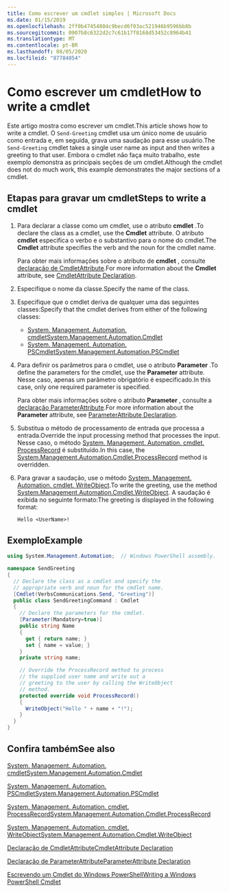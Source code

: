 ```yaml
---
title: Como escrever um cmdlet simples | Microsoft Docs
ms.date: 01/15/2019
ms.openlocfilehash: 2ff0b47454804c9becd6f03ac521946b9596bb8b
ms.sourcegitcommit: 0907b8c6322d2c7c61b17f8168d53452c8964b41
ms.translationtype: MT
ms.contentlocale: pt-BR
ms.lasthandoff: 08/05/2020
ms.locfileid: "87784054"
---
```

# <a name="how-to-write-a-cmdlet"></a><span data-ttu-id="b27fc-102">Como escrever um cmdlet</span><span class="sxs-lookup"><span data-stu-id="b27fc-102">How to write a cmdlet</span></span>

<span data-ttu-id="b27fc-103">Este artigo mostra como escrever um cmdlet.</span><span class="sxs-lookup"><span data-stu-id="b27fc-103">This article shows how to write a cmdlet.</span></span> <span data-ttu-id="b27fc-104">O `Send-Greeting` cmdlet usa um único nome de usuário como entrada e, em seguida, grava uma saudação para esse usuário.</span><span class="sxs-lookup"><span data-stu-id="b27fc-104">The `Send-Greeting` cmdlet takes a single user name as input and then writes a greeting to that user.</span></span> <span data-ttu-id="b27fc-105">Embora o cmdlet não faça muito trabalho, este exemplo demonstra as principais seções de um cmdlet.</span><span class="sxs-lookup"><span data-stu-id="b27fc-105">Although the cmdlet does not do much work, this example demonstrates the major sections of a cmdlet.</span></span>

## <a name="steps-to-write-a-cmdlet"></a><span data-ttu-id="b27fc-106">Etapas para gravar um cmdlet</span><span class="sxs-lookup"><span data-stu-id="b27fc-106">Steps to write a cmdlet</span></span>

1. <span data-ttu-id="b27fc-107">Para declarar a classe como um cmdlet, use o atributo **cmdlet** .</span><span class="sxs-lookup"><span data-stu-id="b27fc-107">To declare the class as a cmdlet, use the **Cmdlet** attribute.</span></span> <span data-ttu-id="b27fc-108">O atributo **cmdlet** especifica o verbo e o substantivo para o nome do cmdlet.</span><span class="sxs-lookup"><span data-stu-id="b27fc-108">The **Cmdlet** attribute specifies the verb and the noun for the cmdlet name.</span></span>

   <span data-ttu-id="b27fc-109">Para obter mais informações sobre o atributo de **cmdlet** , consulte [declaração de CmdletAttribute](cmdlet-attribute-declaration.md).</span><span class="sxs-lookup"><span data-stu-id="b27fc-109">For more information about the **Cmdlet** attribute, see [CmdletAttribute Declaration](cmdlet-attribute-declaration.md).</span></span>

2. <span data-ttu-id="b27fc-110">Especifique o nome da classe.</span><span class="sxs-lookup"><span data-stu-id="b27fc-110">Specify the name of the class.</span></span>

3. <span data-ttu-id="b27fc-111">Especifique que o cmdlet deriva de qualquer uma das seguintes classes:</span><span class="sxs-lookup"><span data-stu-id="b27fc-111">Specify that the cmdlet derives from either of the following classes:</span></span>

   * [<span data-ttu-id="b27fc-112">System. Management. Automation. cmdlet</span><span class="sxs-lookup"><span data-stu-id="b27fc-112">System.Management.Automation.Cmdlet</span></span>](/dotnet/api/System.Management.Automation.Cmdlet)
   * [<span data-ttu-id="b27fc-113">System. Management. Automation. PSCmdlet</span><span class="sxs-lookup"><span data-stu-id="b27fc-113">System.Management.Automation.PSCmdlet</span></span>](/dotnet/api/System.Management.Automation.PSCmdlet)

4. <span data-ttu-id="b27fc-114">Para definir os parâmetros para o cmdlet, use o atributo **Parameter** .</span><span class="sxs-lookup"><span data-stu-id="b27fc-114">To define the parameters for the cmdlet, use the **Parameter** attribute.</span></span> <span data-ttu-id="b27fc-115">Nesse caso, apenas um parâmetro obrigatório é especificado.</span><span class="sxs-lookup"><span data-stu-id="b27fc-115">In this case, only one required parameter is specified.</span></span>

   <span data-ttu-id="b27fc-116">Para obter mais informações sobre o atributo **Parameter** , consulte a [declaração ParameterAttribute](parameter-attribute-declaration.md).</span><span class="sxs-lookup"><span data-stu-id="b27fc-116">For more information about the **Parameter** attribute, see [ParameterAttribute Declaration](parameter-attribute-declaration.md).</span></span>

5. <span data-ttu-id="b27fc-117">Substitua o método de processamento de entrada que processa a entrada.</span><span class="sxs-lookup"><span data-stu-id="b27fc-117">Override the input processing method that processes the input.</span></span> <span data-ttu-id="b27fc-118">Nesse caso, o método [System. Management. Automation. cmdlet. ProcessRecord](/dotnet/api/System.Management.Automation.Cmdlet.ProcessRecord) é substituído.</span><span class="sxs-lookup"><span data-stu-id="b27fc-118">In this case, the [System.Management.Automation.Cmdlet.ProcessRecord](/dotnet/api/System.Management.Automation.Cmdlet.ProcessRecord) method is overridden.</span></span>

6. <span data-ttu-id="b27fc-119">Para gravar a saudação, use o método [System. Management. Automation. cmdlet. WriteObject](/dotnet/api/System.Management.Automation.Cmdlet.WriteObject).</span><span class="sxs-lookup"><span data-stu-id="b27fc-119">To write the greeting, use the method [System.Management.Automation.Cmdlet.WriteObject](/dotnet/api/System.Management.Automation.Cmdlet.WriteObject).</span></span>
   <span data-ttu-id="b27fc-120">A saudação é exibida no seguinte formato:</span><span class="sxs-lookup"><span data-stu-id="b27fc-120">The greeting is displayed in the following format:</span></span>

   ```Output
   Hello <UserName>!
   ```

## <a name="example"></a><span data-ttu-id="b27fc-121">Exemplo</span><span class="sxs-lookup"><span data-stu-id="b27fc-121">Example</span></span>

```csharp
using System.Management.Automation;  // Windows PowerShell assembly.

namespace SendGreeting
{
  // Declare the class as a cmdlet and specify the
  // appropriate verb and noun for the cmdlet name.
  [Cmdlet(VerbsCommunications.Send, "Greeting")]
  public class SendGreetingCommand : Cmdlet
  {
    // Declare the parameters for the cmdlet.
    [Parameter(Mandatory=true)]
    public string Name
    {
      get { return name; }
      set { name = value; }
    }
    private string name;

    // Override the ProcessRecord method to process
    // the supplied user name and write out a
    // greeting to the user by calling the WriteObject
    // method.
    protected override void ProcessRecord()
    {
      WriteObject("Hello " + name + "!");
    }
  }
}
```

## <a name="see-also"></a><span data-ttu-id="b27fc-122">Confira também</span><span class="sxs-lookup"><span data-stu-id="b27fc-122">See also</span></span>

[<span data-ttu-id="b27fc-123">System. Management. Automation. cmdlet</span><span class="sxs-lookup"><span data-stu-id="b27fc-123">System.Management.Automation.Cmdlet</span></span>](/dotnet/api/System.Management.Automation.Cmdlet)

[<span data-ttu-id="b27fc-124">System. Management. Automation. PSCmdlet</span><span class="sxs-lookup"><span data-stu-id="b27fc-124">System.Management.Automation.PSCmdlet</span></span>](/dotnet/api/System.Management.Automation.PSCmdlet)

[<span data-ttu-id="b27fc-125">System. Management. Automation. cmdlet. ProcessRecord</span><span class="sxs-lookup"><span data-stu-id="b27fc-125">System.Management.Automation.Cmdlet.ProcessRecord</span></span>](/dotnet/api/System.Management.Automation.Cmdlet.ProcessRecord)

[<span data-ttu-id="b27fc-126">System. Management. Automation. cmdlet. WriteObject</span><span class="sxs-lookup"><span data-stu-id="b27fc-126">System.Management.Automation.Cmdlet.WriteObject</span></span>](/dotnet/api/System.Management.Automation.Cmdlet.WriteObject)

[<span data-ttu-id="b27fc-127">Declaração de CmdletAttribute</span><span class="sxs-lookup"><span data-stu-id="b27fc-127">CmdletAttribute Declaration</span></span>](cmdlet-attribute-declaration.md)

[<span data-ttu-id="b27fc-128">Declaração de ParameterAttribute</span><span class="sxs-lookup"><span data-stu-id="b27fc-128">ParameterAttribute Declaration</span></span>](parameter-attribute-declaration.md)

[<span data-ttu-id="b27fc-129">Escrevendo um Cmdlet do Windows PowerShell</span><span class="sxs-lookup"><span data-stu-id="b27fc-129">Writing a Windows PowerShell Cmdlet</span></span>](writing-a-windows-powershell-cmdlet.md)
